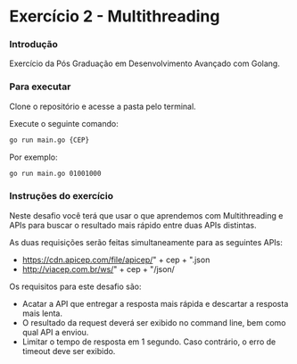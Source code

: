 ### 
# Exercício 2 - Multithreading

### Introdução
Exercício da Pós Graduação em Desenvolvimento Avançado com Golang.

### Para executar
Clone o repositório e acesse a pasta pelo terminal.

Execute o seguinte comando:
```bash
go run main.go {CEP}
```
Por exemplo:
```bash
go run main.go 01001000
```

### Instruções do exercício
Neste desafio você terá que usar o que aprendemos com Multithreading e APIs para buscar o resultado mais rápido entre duas APIs distintas.

As duas requisições serão feitas simultaneamente para as seguintes APIs:

- https://cdn.apicep.com/file/apicep/" + cep + ".json
- http://viacep.com.br/ws/" + cep + "/json/

Os requisitos para este desafio são:
- Acatar a API que entregar a resposta mais rápida e descartar a resposta mais lenta.
- O resultado da request deverá ser exibido no command line, bem como qual API a enviou.
- Limitar o tempo de resposta em 1 segundo. Caso contrário, o erro de timeout deve ser exibido.


